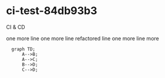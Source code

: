 # ci-test-84db93b3
CI &amp; CD

one more line
one more line
refactored line
one more line
more


```mermaid
  graph TD;
      A-->B;
      A-->C;
      B-->D;
      C-->D;
```
